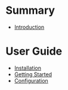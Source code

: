 # Summary

- [Introduction](./introduction.md)

# User Guide

- [Installation](./installation.md)
- [Getting Started](./getting_started.md)
- [Configuration](./configuration.md)
